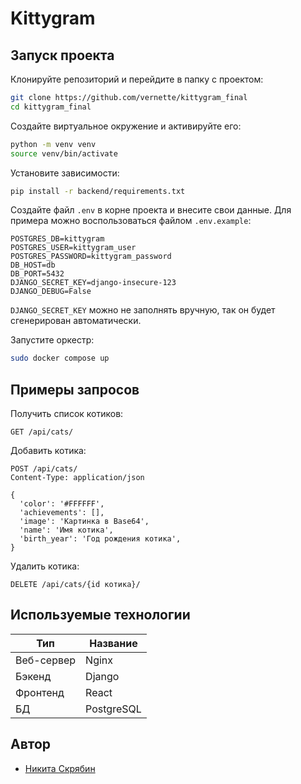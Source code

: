 # Kittygram

## Запуск проекта

Клонируйте репозиторий и перейдите в папку с проектом:

```bash
git clone https://github.com/vernette/kittygram_final
cd kittygram_final
```

Создайте виртуальное окружение и активируйте его:

```bash
python -m venv venv
source venv/bin/activate
```

Установите зависимости:

```bash
pip install -r backend/requirements.txt
```

Создайте файл `.env` в корне проекта и внесите свои данные. Для примера можно воспользоваться файлом `.env.example`:

```plaintext
POSTGRES_DB=kittygram
POSTGRES_USER=kittygram_user
POSTGRES_PASSWORD=kittygram_password
DB_HOST=db
DB_PORT=5432
DJANGO_SECRET_KEY=django-insecure-123
DJANGO_DEBUG=False
```

`DJANGO_SECRET_KEY` можно не заполнять вручную, так он будет сгенерирован автоматически.

Запустите оркестр:

```bash
sudo docker compose up
```

## Примеры запросов

Получить список котиков:

```http
GET /api/cats/
```

Добавить котика:

```http
POST /api/cats/
Content-Type: application/json

{
  'color': '#FFFFFF',
  'achievements': [],
  'image': 'Картинка в Base64',
  'name': 'Имя котика',
  'birth_year': 'Год рождения котика',
}
```

Удалить котика:

```http
DELETE /api/cats/{id котика}/
```

## Используемые технологии

| Тип        | Название   |
| ---------- | ---------- |
| Веб-сервер | Nginx      |
| Бэкенд     | Django     |
| Фронтенд   | React      |
| БД         | PostgreSQL |

## Автор

- [Никита Скрябин](https://github.com/vernette)
